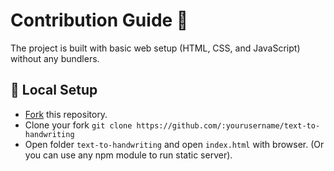 # Contribution Guide 🌻
The project is built with basic web setup (HTML, CSS, and JavaScript) without any bundlers.

## 🐨 Local Setup
- [Fork](https://github.com/DimuthuKasunWP/text-to-handwriting/fork) this repository.
- Clone your fork `git clone https://github.com/:yourusername/text-to-handwriting`
- Open folder `text-to-handwriting` and open `index.html` with browser. (Or you can use any npm module to run static server).
